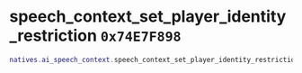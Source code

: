 # speech_context_set_player_identity_restriction `0x74E7F898`

```lua
natives.ai_speech_context.speech_context_set_player_identity_restriction(_unk0 --[[ number ]], _unk1 --[[ number ]])
```